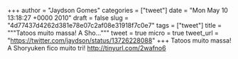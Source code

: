
+++
author = "Jaydson Gomes"
categories = ["tweet"]
date = "Mon May 10 13:18:27 +0000 2010"
draft = false
slug = "4d77437d4262d381e78e07c2af08e31918f7c0e7"
tags = ["tweet"]
title = """Tatoos muito massa! A Sho..."""
tweet = true
micro = true
tweet_url = "https://twitter.com/jaydson/status/13726228088"
+++
Tatoos muito massa! A Shoryuken fico muito tri!  http://tinyurl.com/2wafno6
